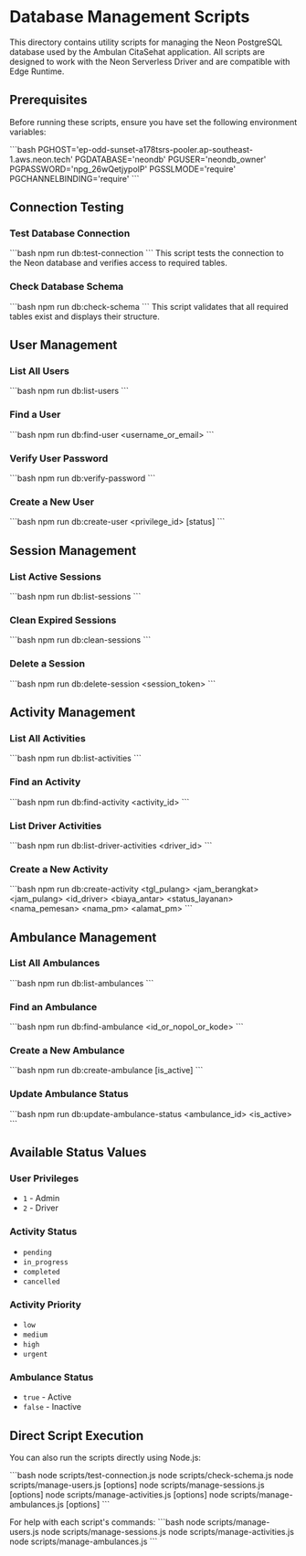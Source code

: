 # Database Management Scripts

This directory contains utility scripts for managing the Neon PostgreSQL database used by the Ambulan CitaSehat application. All scripts are designed to work with the Neon Serverless Driver and are compatible with Edge Runtime.

## Prerequisites

Before running these scripts, ensure you have set the following environment variables:

\`\`\`bash
PGHOST='ep-odd-sunset-a178tsrs-pooler.ap-southeast-1.aws.neon.tech'
PGDATABASE='neondb'
PGUSER='neondb_owner'
PGPASSWORD='npg_26wQetjypolP'
PGSSLMODE='require'
PGCHANNELBINDING='require'
\`\`\`

## Connection Testing

### Test Database Connection
\`\`\`bash
npm run db:test-connection
\`\`\`
This script tests the connection to the Neon database and verifies access to required tables.

### Check Database Schema
\`\`\`bash
npm run db:check-schema
\`\`\`
This script validates that all required tables exist and displays their structure.

## User Management

### List All Users
\`\`\`bash
npm run db:list-users
\`\`\`

### Find a User
\`\`\`bash
npm run db:find-user <username_or_email>
\`\`\`

### Verify User Password
\`\`\`bash
npm run db:verify-password <email> <password>
\`\`\`

### Create a New User
\`\`\`bash
npm run db:create-user <name> <email> <password> <privilege_id> [status]
\`\`\`

## Session Management

### List Active Sessions
\`\`\`bash
npm run db:list-sessions
\`\`\`

### Clean Expired Sessions
\`\`\`bash
npm run db:clean-sessions
\`\`\`

### Delete a Session
\`\`\`bash
npm run db:delete-session <session_token>
\`\`\`

## Activity Management

### List All Activities
\`\`\`bash
npm run db:list-activities
\`\`\`

### Find an Activity
\`\`\`bash
npm run db:find-activity <activity_id>
\`\`\`

### List Driver Activities
\`\`\`bash
npm run db:list-driver-activities <driver_id>
\`\`\`

### Create a New Activity
\`\`\`bash
npm run db:create-activity <tgl> <tgl_pulang> <dari> <tujuan> <jam_berangkat> <jam_pulang> <id_driver> <biaya_antar> <status_layanan> <nama_pemesan> <hp> <nama_pm> <alamat_pm>
\`\`\`

## Ambulance Management

### List All Ambulances
\`\`\`bash
npm run db:list-ambulances
\`\`\`

### Find an Ambulance
\`\`\`bash
npm run db:find-ambulance <id_or_nopol_or_kode>
\`\`\`

### Create a New Ambulance
\`\`\`bash
npm run db:create-ambulance <nopol> <kode> [is_active]
\`\`\`

### Update Ambulance Status
\`\`\`bash
npm run db:update-ambulance-status <ambulance_id> <is_active>
\`\`\`

## Available Status Values

### User Privileges
- `1` - Admin
- `2` - Driver

### Activity Status
- `pending`
- `in_progress`
- `completed`
- `cancelled`

### Activity Priority
- `low`
- `medium`
- `high`
- `urgent`

### Ambulance Status
- `true` - Active
- `false` - Inactive

## Direct Script Execution

You can also run the scripts directly using Node.js:

\`\`\`bash
node scripts/test-connection.js
node scripts/check-schema.js
node scripts/manage-users.js <command> [options]
node scripts/manage-sessions.js <command> [options]
node scripts/manage-activities.js <command> [options]
node scripts/manage-ambulances.js <command> [options]
\`\`\`

For help with each script's commands:
\`\`\`bash
node scripts/manage-users.js
node scripts/manage-sessions.js
node scripts/manage-activities.js
node scripts/manage-ambulances.js
\`\`\`
